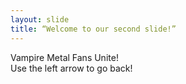 ```yaml
---
layout: slide
title: “Welcome to our second slide!”
---
```

Vampire Metal Fans Unite!</br>
Use the left arrow to go back!
